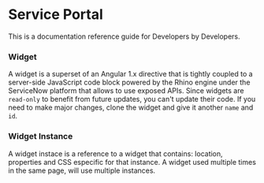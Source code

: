 # Service Portal
This is a documentation reference guide for Developers by Developers.

### Widget
A widget is a superset of an Angular 1.x directive that is tightly coupled to a server-side JavaScript code block powered by the Rhino engine under the ServiceNow platform that allows to use exposed APIs.
Since widgets are `read-only` to benefit from future updates, you can't update their code. If you need to make major changes,
clone the widget and give it another `name` and `id`.

### Widget Instance
A widget instace is a reference to a widget that contains: location, properties and CSS especific for that instance. A widget used multiple times in the same page, will use multiple instances. 
